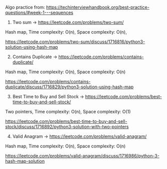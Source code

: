Algo practice from:
https://techinterviewhandbook.org/best-practice-questions/#week-1---sequences

1. Two sum -> https://leetcode.com/problems/two-sum/

Hash map, Time complexity: O(n), Space complexity: O(n),

https://leetcode.com/problems/two-sum/discuss/1716816/python3-solution-using-hash-map

2. Contains Duplicate -> https://leetcode.com/problems/contains-duplicate/

Hash map, Time complexity: O(n), Space complexity: O(n)

https://leetcode.com/problems/contains-duplicate/discuss/1716829/python3-solution-using-hash-map

3. Best Time to Buy and Sell Stock -> https://leetcode.com/problems/best-time-to-buy-and-sell-stock/

Two pointers, Time complexity: O(n), Space complexity: O(1)

https://leetcode.com/problems/best-time-to-buy-and-sell-stock/discuss/1716892/python3-solution-with-two-pointers

4. Valid Anagram -> https://leetcode.com/problems/valid-anagram/

Hash map, Time complexity: O(n), Space complexity: O(n)

https://leetcode.com/problems/valid-anagram/discuss/1716986/python-3-hash-map-solution
